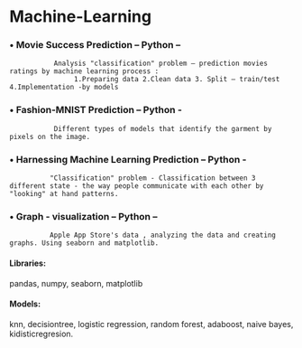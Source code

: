 # Machine-Learning


### • Movie Success Prediction – Python –
               Analysis "classification" problem – prediction movies ratings by machine learning process :
                    1.Preparing data 2.Clean data 3. Split – train/test 4.Implementation -by models

### • Fashion-MNIST Prediction – Python -
               Different types of models that identify the garment by pixels on the image.

### • Harnessing Machine Learning Prediction – Python - 
              "Classification" problem - Classification between 3 different state - the way people communicate with each other by "looking" at hand patterns.

### • Graph - visualization – Python –
              Apple App Store's data , analyzing the data and creating graphs. Using seaborn and matplotlib.




#### Libraries:
pandas, numpy, seaborn, matplotlib

#### Models: 
knn, decisiontree, logistic regression, random forest, adaboost, naive bayes, kidisticregresion.
